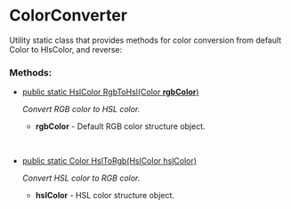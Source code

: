 # ColorConverter

Utility static class that provides methods for color conversion from default Color to HlsColor, and reverse: 

### Methods: 

* <ins>public static HslColor RgbToHsl(Color **rgbColor**)</ins>
  
  *Convert RGB color to HSL color.*

  * **rgbColor** - Default RGB color structure object.

<br/>

* <ins>public static Color HslToRgb(HslColor hslColor)</ins>
  
  *Convert HSL color to RGB color.*

  * **hslColor** - HSL color structure object.